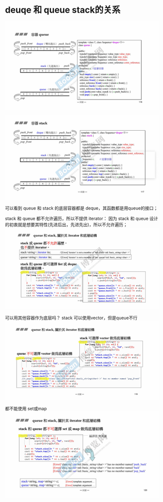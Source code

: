 # deuqe 和 queue stack的关系

![queue底层是deque](../图片/queue底层是deque.png)

![stack底层是duque](../图片/stack底层是duque.png)

可以看到 queue 和 stack 的底层容器都是 deque，其函数都是用queue的接口；

stack 和 queue 都不允许遍历，所以不提供 iterator：
  因为 stack 和 queue 设计的初衷就是想要其特性(先进后出，先进先出)，所以不允许遍历；
![stack&queue不允许遍历](../图片/stack&queue不允许遍历.png)

可以用其他容器作为底层吗？
stack 可以使用vector，但是queue不行
![vector](../图片/stack&queue可作为底层容器的.png)

都不能使用 set或map
![set&map](../图片/stack&queue可作为底层容器的2.png)







